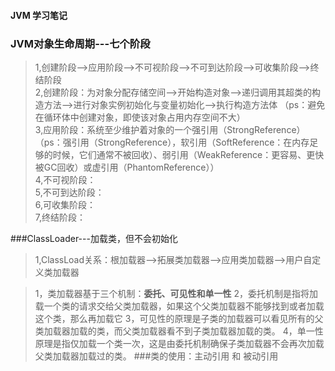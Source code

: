 #### JVM 学习笔记

### JVM对象生命周期---七个阶段

>1,创建阶段-->应用阶段-->不可视阶段-->不可到达阶段-->可收集阶段-->终结阶段      
>2,创建阶段：为对象分配存储空间-->开始构造对象-->递归调用其超类的构造方法-->进行对象实例初始化与变量初始化-->执行构造方法体 （ps：避免在循环体中创建对象，即使该对象占用内存空间不大）        
>3,应用阶段：系统至少维护着对象的一个强引用（StrongReference）（ps：强引用（StrongReference），软引用（SoftReference：在内存足够的时候，它们通常不被回收）、弱引用（WeakReference：更容易、更快被GC回收）或虚引用（PhantomReference））        
>4,不可视阶段：        
>5,不可到达阶段：     
>6,可收集阶段：      
>7,终结阶段：   


###ClassLoader---加载类，但不会初始化
>1,ClassLoad关系：根加载器-->拓展类加载器-->应用类加载器-->用户自定义类加载器

>1，类加载器基于三个机制：**委托、可见性和单一性**
>2，委托机制是指将加载一个类的请求交给父类加载器，如果这个父类加载器不能够找到或者加载这个类，那么再加载它
>3，可见性的原理是子类的加载器可以看见所有的父类加载器加载的类，而父类加载器看不到子类加载器加载的类。
>4，单一性原理是指仅加载一个类一次，这是由委托机制确保子类加载器不会再次加载父类加载器加载过的类。
###类的使用：主动引用  和  被动引用